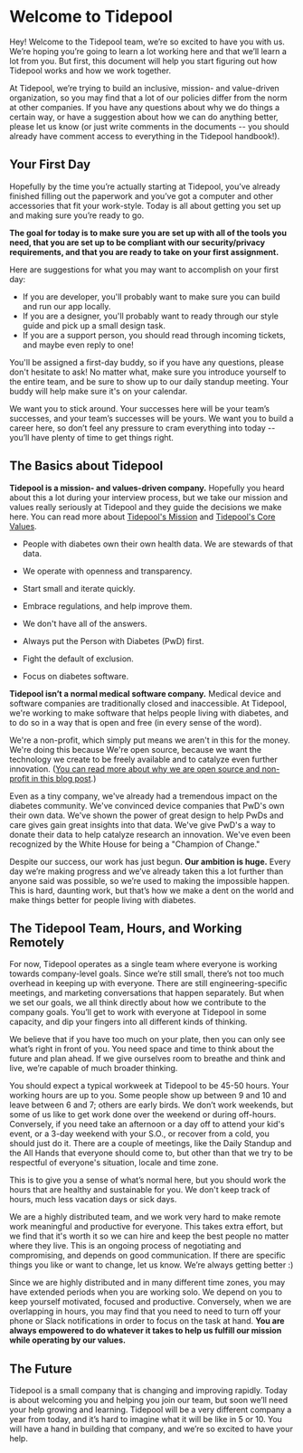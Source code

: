 # Welcome to Tidepool

Hey! Welcome to the Tidepool team, we’re so excited to have you with us. We’re hoping you’re going to learn a lot working here and that we’ll learn a lot from you. But first, this document will help you start figuring out how Tidepool works and how we work together.

At Tidepool, we’re trying to build an inclusive, mission- and value-driven organization, so you may find that a lot of our policies differ from the norm at other companies. If you have any questions about why we do things a certain way, or have a suggestion about how we can do anything better, please let us know (or just write comments in the documents -- you should already have comment access to everything in the Tidepool handbook!).  

## Your First Day

Hopefully by the time you’re actually starting at Tidepool, you’ve already finished filling out the paperwork and you’ve got a computer and other accessories that fit your work-style. Today is all about getting you set up and making sure you’re ready to go.

**The goal for today is to make sure you are set up with all of the tools you need, that you are set up to be compliant with our security/privacy requirements, and that you are ready to take on your first assignment.**

Here are suggestions for what you may want to accomplish on your first day:
* If you are developer, you'll probably want to make sure you can build and run our app locally.
* If you are a designer, you'll probably want to ready through our style guide and pick up a small design task.
* If you are a support person, you should read through incoming tickets, and maybe even reply to one!

You'll be assigned a first-day buddy, so if you have any questions, please don't hesitate to ask! No matter what, make sure you introduce yourself to the entire team, and be sure to show up to our daily standup meeting. Your buddy will help make sure it's on your calendar.

We want you to stick around. Your successes here will be your team’s successes, and your team’s successes will be yours. We want you to build a career here, so don’t feel any pressure to cram everything into today -- you’ll have plenty of time to get things right.

## The Basics about Tidepool

**Tidepool is a mission- and values-driven company.** Hopefully you heard about this a lot during your interview process, but we take our mission and values really seriously at Tidepool and they guide the decisions we make here. You can read more about [Tidepool's Mission](https://github.com/tidepool-org/handbook/blob/master/Mission%20Statement.md) and [Tidepool's Core Values](https://github.com/tidepool-org/handbook/blob/master/Tidepool%20Core%20Values.md).

* People with diabetes own their own health data. We are stewards of that data.

* We operate with openness and transparency.

* Start small and iterate quickly.

* Embrace regulations, and help improve them.

* We don't have all of the answers.

* Always put the Person with Diabetes (PwD) first.

* Fight the default of exclusion.

* Focus on diabetes software.


**Tidepool isn’t a normal medical software company.** Medical device and software companies are traditionally closed and inaccessible. At Tidepool, we're working to make software that helps people living with diabetes, and to do so in a way that is open and free (in every sense of the word).

We're a non-profit, which simply put means we aren't in this for the money. We're doing this because We're open source, because we want the technology we create to be freely available and to catalyze even further innovation. ([You can read more about why we are open source and non-profit in this blog post](https://tidepool.org/why-tidepool-is-open-and-non-profit/).)

Even as a tiny company, we've already had a tremendous impact on the diabetes community. We've convinced device companies that PwD's own their own data. We've shown the power of great design to help PwDs and care gives gain great insights into that data. We've give PwD's a way to donate their data to help catalyze research an innovation. We've even been recognized by the White House for being a "Champion of Change."

Despite our success, our work has just begun. **Our ambition is huge.**  Every day we’re making progress and we’ve already taken this a lot further than anyone said was possible, so we’re used to making the impossible happen. This is hard, daunting work, but that’s how we make a dent on the world and make things better for people living with diabetes.

## The Tidepool Team, Hours, and Working Remotely

For now, Tidepool operates as a single team where everyone is working towards company-level goals. Since we’re still small, there’s not too much overhead in keeping up with everyone. There are still engineering-specific meetings, and marketing conversations that happen separately. But when we set our goals, we all think directly about how we contribute to the company goals. You’ll get to work with everyone at Tidepool in some capacity, and dip your fingers into all different kinds of thinking.

We believe that if you have too much on your plate, then you can only see what’s right in front of you. You need space and time to think about the future and plan ahead. If we give ourselves room to breathe and think and live, we’re capable of much broader thinking.

You should expect a typical workweek at Tidepool to be 45-50 hours. Your working hours are up to you. Some people show up between 9 and 10 and leave between 6 and 7; others are early birds. We don’t work weekends, but some of us like to get work done over the weekend or during off-hours. Conversely, if you need take an afternoon or a day off to attend your kid's event, or a 3-day weekend with your S.O., or recover from a cold, you should just do it. There are a couple of meetings, like the Daily Standup and the All Hands that everyone should come to, but other than that we try to be respectful of everyone's situation, locale and time zone.

This is to give you a sense of what’s normal here, but you should work the hours that are healthy and sustainable for you. We don't keep track of hours, much less vacation days or sick days.

We are a highly distributed team, and we work very hard to make remote work meaningful and productive for everyone. This takes extra effort, but we find that it's worth it so we can hire and keep the best people no matter where they live.
This is an ongoing process of negotiating and compromising, and depends on good communication. If there are specific things you like or want to change, let us know. We’re always getting better :)

Since we are highly distributed and in many different time zones, you may have extended periods when you are working solo. We depend on you to keep yourself motivated, focused and productive. Conversely, when we are overlapping in hours, you may find that you need to need to turn off your phone or Slack notifications in order to focus on the task at hand. **You are always empowered to do whatever it takes to help us fulfill our mission while operating by our values.**

## The Future

Tidepool is a small company that is changing and improving rapidly. Today is about welcoming you and helping you join our team, but soon we’ll need your help growing and learning. Tidepool will be a very different company a year from today, and it’s hard to imagine what it will be like in 5 or 10. You will have a hand in building that company, and we’re so excited to have your help.
